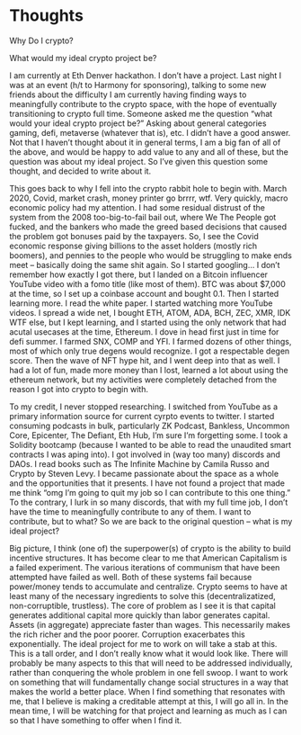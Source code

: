 # Thoughts
Why Do I crypto?


What would my ideal crypto project be?

I am currently at Eth Denver hackathon. I don’t have a project. Last night I was at an  event (h/t to Harmony for sponsoring), talking to some new friends about the difficulty I am currently having finding ways to meaningfully contribute to the crypto space, with the hope of eventually transitioning to crypto full time. Someone asked me the question “what would your ideal crypto project be?” Asking about general categories gaming, defi, metaverse (whatever that is), etc. I didn’t have a good answer. Not that I haven’t thought about it in general terms, I am a big fan of all of the above, and would be happy to add value to any and all of these, but the question was about my ideal project. So I’ve given this question some thought, and decided to write about it.

This goes back to why I fell into the crypto rabbit hole to begin with. March 2020, Covid, market crash, money printer go brrrr, wtf. Very quickly, macro economic policy had my attention. I had some residual distrust of the system from the 2008 too-big-to-fail bail out, where We The People got fucked, and the bankers who made the greed based decisions that caused the problem got bonuses paid by the taxpayers. So, I see the Covid economic response giving billions to the asset holders (mostly rich boomers), and pennies to the people who would be struggling to make ends meet – basically doing the same shit again. So I started googling… I don’t remember how exactly I got there, but I landed on a Bitcoin influencer YouTube video with a fomo title (like most of them). BTC was about $7,000 at the time, so I set up a coinbase account and bought 0.1. Then I started learning more. I read the white paper. I started watching more YouTube videos. I spread a wide net, I bought ETH, ATOM, ADA, BCH, ZEC, XMR, IDK WTF else, but I kept learning, and I started using the only network that had acutal usecases at the time, Ethereum. I dove in head first just in time for defi summer. I farmed SNX, COMP and YFI. I farmed dozens of other things, most of which only true degens would recognize. I got a respectable degen score. Then the wave of NFT hype hit, and I went deep into that as well. I had a lot of fun, made more money than I lost, learned a lot about using the ethereum network, but my activities were completely detached from the reason I got into crypto to begin with. 

To my credit, I never stopped researching. I switched from YouTube as a primary information source for current cyrpto events to twitter. I started consuming podcasts in bulk, particularly ZK Podcast, Bankless, Uncommon Core, Epicenter, The Defiant, Eth Hub, I’m sure I’m forgetting some. I took a Solidity bootcamp (because I wanted to be able to read the unaudited smart contracts I was aping into). I got involved in (way too many) discords and DAOs. I read books such as The Infinite Machine by Camila Russo and Crypto by Steven Levy. I became passionate about the space as a whole and the opportunities that it presents. I have not found a project that made me think “omg I’m going to quit my job so I can contribute to this one thing.” To the contrary, I lurk in so many discords, that with my full time job, I don’t have the time to meaningfully contribute to any of them. I want to contribute, but to what? So we are back to the original question – what is my ideal project?

Big picture, I think (one of) the superpower(s) of crypto is the ability to build incentive structures. It has become clear to me that American Capitalism is a failed experiment. The various iterations of communism that have been attempted have failed as well. Both of these systems fail because power/money tends to accumulate and centralize. Crypto seems to have at least many of the necessary ingredients to solve this (decentralizatized, non-corruptible, trustless). The core of problem as I see it is that capital generates additional capital more quickly than labor generates capital. Assets (in aggregate) appreciate faster than wages. This necessarily makes the rich richer and the poor poorer. Corruption exacerbates this exponentially. The ideal project for me to work on will take a stab at this. This is a tall order, and I don’t really know what it would look like. There will probably be many aspects to this that will need to be addressed individually, rather than conquering the whole problem in one fell swoop. I want to work on something that will fundamentally change social structures in a way that makes the world a better place. When I find something that resonates with me, that I believe is making a creditable attempt at this, I will go all in. In the mean time, I will be watching for that project and learning as much as I can so that I have something to offer when I find it.
